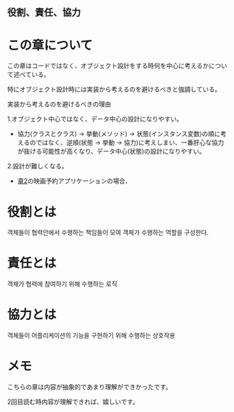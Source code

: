 ## 役割、責任、協力

# この章について
この章はコードではなく、オブジェクト設計をする時何を中心に考えるかについて述べている。

特にオブジェクト設計時には実装から考えるのを避けるべきと強調している。

実装から考えるのを避けるべきの理由

1.オブジェクト中心ではなく、データ中心の設計になりやすい。
- 協力(クラスとクラス) -> 挙動(メソッド) -> 状態(インスタンス変数)の順に考えるのではなく、逆順(状態 -> 挙動 -> 協力)に考えしまい、一番肝心な協力が抜ける可能性が高くなり、データ中心(状態)の設計になりやすい。

2.設計が難しくなる。
- [章2]()の映画予約アプリケーションの場合、



# 役割とは
객체들이 협력안에서 수행하는 책임들이 모여 객체가 수행하는 역할을 구성한다. 
# 責任とは
객체가 협력에 참여하기 위해 수행하는 로직

# 協力とは
객체들이 어플리케이션의 기능을 구현하기 위해 수행하는 상호작용

# メモ
こちらの章は内容が抽象的であまり理解ができかったです。

2回目読む時内容が理解できれば、嬉しいです。